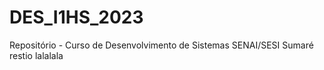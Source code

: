 # DES_I1HS_2023
Repositório - Curso de Desenvolvimento de Sistemas SENAI/SESI Sumaré
restio lalalala

